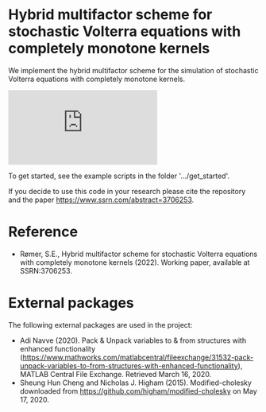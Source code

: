 # Hybrid multifactor scheme for stochastic Volterra equations with completely monotone kernels
We implement the hybrid multifactor scheme for the simulation of stochastic Volterra equations with completely monotone kernels.

![equation](http://www.sciweavers.org/tex2img.php?eq=X_t%20%3D%20g_0%28t%29%20%2B%20%5Cint_0%5Et%20K%28t-s%29b%28s%2CX_s%29ds%20%2B%20%5Cint_0%5Et%20K%28t-s%29%5Csigma%28s%2CX_s%29dW_s%2C%20t%20%5Cgeq%200%2C%20&bc=White&fc=Black&im=jpg&fs=12&ff=arev&edit=0)


To get started, see the example scripts in the folder '.../get_started'.

If you decide to use this code in your research please cite the repository and the paper https://www.ssrn.com/abstract=3706253.

# Reference
- Rømer, S.E., Hybrid multifactor scheme for stochastic Volterra equations with completely monotone kernels (2022). Working paper, available at SSRN:3706253.

# External packages
The following external packages are used in the project:
- Adi Navve (2020). Pack & Unpack variables to & from structures with enhanced functionality (https://www.mathworks.com/matlabcentral/fileexchange/31532-pack-unpack-variables-to-from-structures-with-enhanced-functionality), MATLAB Central File Exchange. Retrieved March 16, 2020.
- Sheung Hun Cheng and Nicholas J. Higham (2015). Modified-cholesky downloaded from https://github.com/higham/modified-cholesky on May 17, 2020.
